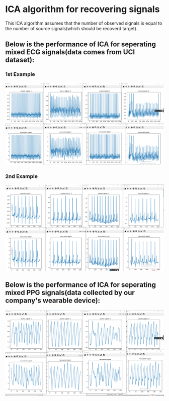 # ICA algorithm for recovering signals
This ICA algorithm assumes that the number of observed signals is equal to the number of source signals(which should be recoverd target).

## Below is the performance of ICA for seperating mixed ECG signals(data comes from UCI dataset):

### 1st Example
![image](https://github.com/syj1858/syj/blob/main/machine_learning/ICA/IMG/ECG_seperation1.png)

### 2nd Example
![image](https://github.com/syj1858/syj/blob/main/machine_learning/ICA/IMG/ECG_seperation2.png)

## Below is the performance of ICA for seperating mixed PPG signals(data collected by our company's wearable device):
![image](https://github.com/syj1858/syj/blob/main/machine_learning/ICA/IMG/PPG_seperation.png)
